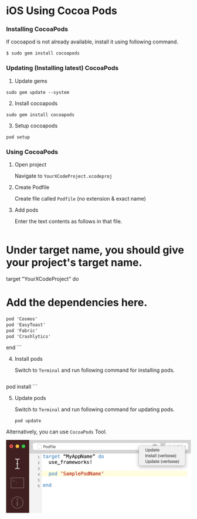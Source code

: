 # iOS Using Cocoa Pods

### Installing CocoaPods

If cocoapod is not already available, install it using following command.

```
$ sudo gem install cocoapods
```

### Updating (Installing latest) CocoaPods

1. Update gems

```
sudo gem update --system
```

2. Install cocoapods

```
sudo gem install cocoapods
```

3. Setup cocoapods

```
pod setup
```

### Using CocoaPods

1. Open project

	Navigate to `YourXCodeProject.xcodeproj`

2. Create Podfile

	Create file called `Podfile` (no extension & exact name)

3. Add pods

	Enter the text contents as follows in that file.

	```
# Under target name, you should give your project's target name.
target "YourXCodeProject" do
# Add the dependencies here.
    pod 'Cosmos'
    pod 'EasyToast'
    pod 'Fabric'
    pod 'Crashlytics'
end
	```

4. Install pods

	Switch to `Terminal` and run following command for installing pods.

	```
pod install
	```

5. Update pods

	Switch to `Terminal` and run following command for updating pods.

	```
	pod update
	```
	
Alternatively, you can use `CocoaPods` Tool.

![](UsingCocoaPodsTool.png)